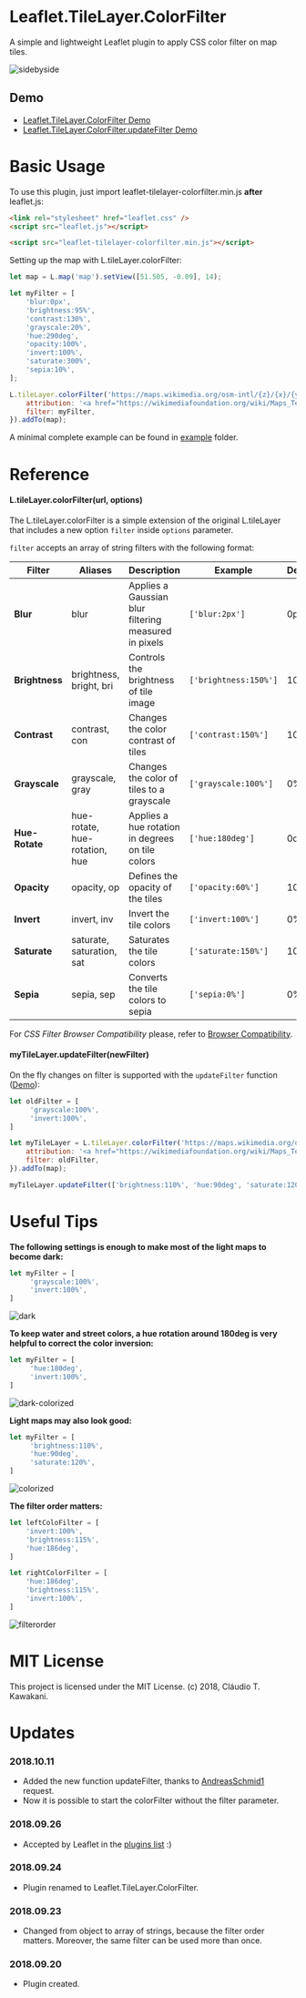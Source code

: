 # Leaflet.TileLayer.ColorFilter
A simple and lightweight Leaflet plugin to apply CSS color filter on map tiles.

![sidebyside](https://github.com/xtk93x/Leaflet.TileLayer.ColorFilter/blob/master/readme-files/sidebyside.png)

## Demo
- [Leaflet.TileLayer.ColorFilter Demo](https://xtk93x.github.io/Leaflet.TileLayer.ColorFilter/)
- [Leaflet.TileLayer.ColorFilter.updateFilter Demo](https://xtk93x.github.io/Leaflet.TileLayer.ColorFilter.updateFilter/)

# Basic Usage

To use this plugin, just import leaflet-tilelayer-colorfilter.min.js **after** leaflet.js:
```html
<link rel="stylesheet" href="leaflet.css" />
<script src="leaflet.js"></script>

<script src="leaflet-tilelayer-colorfilter.min.js"></script>
```

Setting up the map with L.tileLayer.colorFilter:
```js
let map = L.map('map').setView([51.505, -0.09], 14);

let myFilter = [
    'blur:0px',
    'brightness:95%',
    'contrast:130%',
    'grayscale:20%',
    'hue:290deg',
    'opacity:100%',
    'invert:100%',
    'saturate:300%',
    'sepia:10%',
];

L.tileLayer.colorFilter('https://maps.wikimedia.org/osm-intl/{z}/{x}/{y}.png', {
    attribution: '<a href="https://wikimediafoundation.org/wiki/Maps_Terms_of_Use">Wikimedia</a>',
    filter: myFilter,
}).addTo(map);
```

A minimal complete example can be found in [example](https://github.com/xtk93x/Leaflet.TileLayer.ColorFilter/tree/master/example/) folder.

# Reference

#### L.tileLayer.colorFilter(url, options)

The L.tileLayer.colorFilter is a simple extension of the original L.tileLayer that includes a new option `filter` inside `options` parameter. 

`filter` accepts an array of string filters with the following format:

| Filter | Aliases | Description | Example | Default |
| --- | --- | --- | --- | --- |
| **Blur** | blur | Applies a Gaussian blur filtering measured in pixels |  `['blur:2px']` | 0px |
| **Brightness** | brightness, bright, bri | Controls the brightness of tile image |  `['brightness:150%']` | 100% |
| **Contrast** | contrast, con | Changes the color contrast of tiles |   `['contrast:150%']` | 100% |
| **Grayscale** | grayscale, gray | Changes the color of tiles to a grayscale |  `['grayscale:100%']` | 0% |
| **Hue-Rotate** | hue-rotate, hue-rotation, hue | Applies a hue rotation in degrees on tile colors | `['hue:180deg']` | 0deg |
| **Opacity** | opacity, op | Defines the opacity of the tiles | `['opacity:60%']` | 100% |
| **Invert** | invert, inv | Invert the tile colors | `['invert:100%']` | 0% |
| **Saturate** | saturate, saturation, sat | Saturates the tile colors | `['saturate:150%']` | 100% |
| **Sepia** | sepia, sep | Converts the tile colors to sepia | `['sepia:0%']` | 0% |

For *CSS Filter Browser Compatibility* please, refer to [Browser Compatibility](https://developer.mozilla.org/en-US/docs/Web/CSS/filter#Browser_compatibility_2).

#### myTileLayer.updateFilter(newFilter)
On the fly changes on filter is supported with the `updateFilter` function ([Demo](https://xtk93x.github.io/Leaflet.TileLayer.ColorFilter.updateFilter/)):
```js
let oldFilter = [
     'grayscale:100%',
     'invert:100%',
]

let myTileLayer = L.tileLayer.colorFilter('https://maps.wikimedia.org/osm-intl/{z}/{x}/{y}.png', {
    attribution: '<a href="https://wikimediafoundation.org/wiki/Maps_Terms_of_Use">Wikimedia</a>',
    filter: oldFilter,
}).addTo(map);

myTileLayer.updateFilter(['brightness:110%', 'hue:90deg', 'saturate:120%']);
```
 
# Useful Tips
**The following settings is enough to make most of the light maps to become dark:**

```js
let myFilter = [
     'grayscale:100%',
     'invert:100%',
]
```
![dark](https://github.com/xtk93x/Leaflet.TileLayer.ColorFilter/blob/master/readme-files/dark.png)

**To keep water and street colors, a hue rotation around 180deg is very helpful to correct the color inversion:**

```js
let myFilter = [
     'hue:180deg',
     'invert:100%',
]
```
![dark-colorized](https://github.com/xtk93x/Leaflet.TileLayer.ColorFilter/blob/master/readme-files/dark-colorized.png)
    
**Light maps may also look good:**

```js
let myFilter = [
     'brightness:110%',
     'hue:90deg',
     'saturate:120%',
]
```
![colorized](https://github.com/xtk93x/Leaflet.TileLayer.ColorFilter/blob/master/readme-files/colorized.png)

**The filter order matters:**

```js
let leftColoFilter = [
    'invert:100%',
    'brightness:115%',
    'hue:186deg',
]

let rightColorFilter = [
    'hue:186deg',
    'brightness:115%',
    'invert:100%',
]
```
![filterorder](https://github.com/xtk93x/Leaflet.TileLayer.ColorFilter/blob/master/readme-files/filterorder.png)

# MIT License
This project is licensed under the MIT License. (c) 2018, Cláudio T. Kawakani.

# Updates
### 2018.10.11
- Added the new function updateFilter, thanks to [AndreasSchmid1](https://github.com/AndreasSchmid1) request.
- Now it is possible to start the colorFilter without the filter parameter.

### 2018.09.26
- Accepted by Leaflet in the [plugins list](https://leafletjs.com/plugins.html#tileimage-display) :)

### 2018.09.24
- Plugin renamed to Leaflet.TileLayer.ColorFilter.

### 2018.09.23
- Changed from object to array of strings, because the filter order matters. Moreover, the same filter can be used more than once.

### 2018.09.20
- Plugin created.
